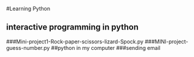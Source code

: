 #Learning Python

## interactive programming in python
###Mini-project1-Rock-paper-scissors-lizard-Spock.py
###MINI-project-guess-number.py
##python in my computer
###sending email






